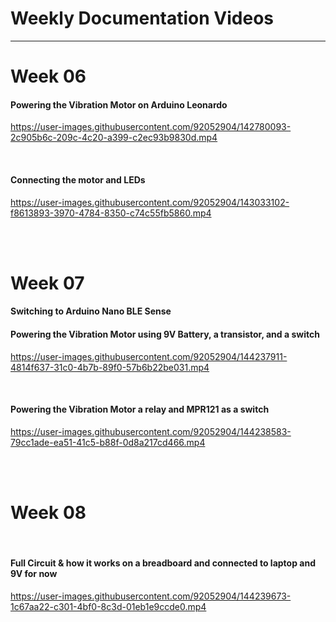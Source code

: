 <h1>Weekly Documentation Videos</h1>
<hr>

<h1>Week 06</h1>

<h4>Powering the Vibration Motor on Arduino Leonardo</h4>

https://user-images.githubusercontent.com/92052904/142780093-2c905b6c-209c-4c20-a399-c2ec93b9830d.mp4

<br>
<h4>Connecting the motor and LEDs</h4>

https://user-images.githubusercontent.com/92052904/143033102-f8613893-3970-4784-8350-c74c55fb5860.mp4

<br><br>

<h1>Week 07</h1>
<h4>Switching to Arduino Nano BLE Sense</h4>
<h4>Powering the Vibration Motor using 9V Battery, a transistor, and a switch</h4>

https://user-images.githubusercontent.com/92052904/144237911-4814f637-31c0-4b7b-89f0-57b6b22be031.mp4

<br>
<h4>Powering the Vibration Motor a relay and MPR121 as a switch</h4>

https://user-images.githubusercontent.com/92052904/144238583-79cc1ade-ea51-41c5-b88f-0d8a217cd466.mp4

<br><br>

<h1>Week 08</h1>

<br>
<h4>Full Circuit & how it works on a breadboard and connected to laptop and 9V for now</h4>

https://user-images.githubusercontent.com/92052904/144239673-1c67aa22-c301-4bf0-8c3d-01eb1e9ccde0.mp4

